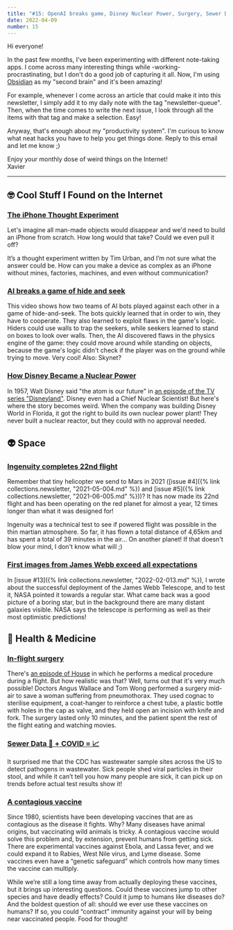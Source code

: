 ```yaml
---
title: "#15: OpenAI breaks game, Disney Nuclear Power, Surgery, Sewer Data, and more!"
date: 2022-04-09
number: 15
---
```


Hi everyone!

In the past few months, I've been experimenting with different note-taking apps. I come across many interesting things while -working- procrastinating, but I don't do a good job of capturing it all. Now, I'm using [Obsidian](https://obsidian.md) as my "second brain" and it's been amazing! 

For example, whenever I come across an article that could make it into this newsletter, I simply add it to my daily note with the tag "newsletter-queue". Then, when the time comes to write the next issue, I look through all the items with that tag and make a selection. Easy!

Anyway, that's enough about my "productivity system". I'm curious to know what neat hacks you have to help you get things done. Reply to this email and let me know ;)

Enjoy your monthly dose of weird things on the Internet!  
Xavier

---

## 🤓 Cool Stuff I Found on the Internet
### [The iPhone Thought Experiment](https://waitbutwhy.com/table/iphone-thought-experiment)
Let's imagine all man-made objects would disappear and we'd need to build an iPhone from scratch. How long would that take? Could we even pull it off?

It’s a thought experiment written by Tim Urban, and I’m not sure what the answer could be. How can you make a device as complex as an iPhone without mines, factories, machines, and even without communication?


### [AI breaks a game of hide and seek](https://www.youtube.com/watch?v=Lu56xVlZ40M)
This video shows how two teams of AI bots played against each other in a game of hide-and-seek. The bots quickly learned that in order to win, they have to cooperate. They also learned to exploit flaws in the game's logic. Hiders could use walls to trap the seekers, while seekers learned to stand on boxes to look over walls. Then, the AI discovered flaws in the physics engine of the game: they could move around while standing on objects, because the game's logic didn't check if the player was on the ground while trying to move. Very cool! Also: Skynet?


### [How Disney Became a Nuclear Power](https://neddonovan.substack.com/p/how-disney-became-a-nuclear-power)
In 1957, Walt Disney said "the atom is our future" in [an episode of the TV series "Disneyland"](https://en.wikipedia.org/wiki/Our_Friend_the_Atom). Disney even had a Chief Nuclear Scientist! But here's where the story becomes weird. When the company was building Disney World in Florida, it got the right to build its own nuclear power plant! They never built a nuclear reactor, but they could with no approval needed.


## 👽 Space
### [Ingenuity completes 22nd flight](https://www.upi.com/Science_News/2022/03/22/Mars-helicopter-Ingenuity-completes-22nd-flight/9021647987696/)
Remember that tiny helicopter we send to Mars in 2021 ([issue #4]({% link collections.newsletter, "2021-05-004.md" %}) and [issue #5]({% link collections.newsletter, "2021-06-005.md" %}))? It has now made its 22nd flight and has been operating on the red planet for almost a year, 12 times longer than what  it was designed for! 

Ingenuity was a technical test to see if powered flight was possible in the thin martian atmosphere. So far, it has flown a total distance of 4,65km and has spent a total of 39 minutes in the air... On another planet! If that doesn't blow your mind, I don't know what will ;)


### [First images from James Webb exceed all expectations](https://cosmosmagazine.com/space/exploration/first-photos-james-webb-telescope/)
In [issue #13]({% link collections.newsletter, "2022-02-013.md" %}), I wrote about the successful deployment of the James Webb Telescope, and to test it, NASA pointed it towards a regular star. What came back was a good picture of a boring star, but in the background there are many distant galaxies visible. NASA says the telescope is performing as well as their most optimistic predictions!


## 🏥 Health & Medicine
### [In-flight surgery](https://en.wikipedia.org/wiki/Angus_Wallace#In-flight_surgery_with_a_coat-hanger_and_silverware)
There's [an episode of House](https://house.fandom.com/wiki/Airborne) in which he performs a medical procedure during a flight. But how realistic was that? Well, turns out that it's very much possible! Doctors Angus Wallace and Tom Wong performed a surgery mid-air to save a woman suffering from pneumothorax. They used cognac to sterilise equipment, a coat-hanger to reinforce a chest tube, a plastic bottle with holes in the cap as valve, and they held open an incision with knife and fork. The surgery lasted only 10 minutes, and the patient spent the rest of the flight eating and watching movies.


### [Sewer Data 💩 + COVID = 📈](https://www.bloomberg.com/news/articles/2022-03-14/are-covid-cases-going-back-up-sewer-data-has-potential-warning)
It surprised me that the CDC has wastewater sample sites across the US to detect pathogens in wastewater. Sick people shed viral particles in their stool, and while it can’t tell you how many people are sick, it can pick up on trends before actual test results show it!


### [A contagious vaccine](https://www.nationalgeographic.com/science/article/the-controversial-quest-to-make-a-contagious-vaccine)
Since 1980, scientists have been developing vaccines that are as contagious as the disease it fights. Why? Many diseases have animal origins, but vaccinating wild animals is tricky. A contagious vaccine would solve this problem and, by extension, prevent humans from getting sick. There are experimental vaccines against Ebola, and Lassa fever, and we could expand it to Rabies, West Nile virus, and Lyme disease. Some vaccines even have a “genetic safeguard” which controls how many times the vaccine can multiply.

While we’re still a long time away from actually deploying these vaccines, but it brings up interesting questions. Could these vaccines jump to other species and have deadly effects? Could it jump to humans like diseases do? And the boldest question of all: should we ever use these vaccines on humans? If so, you could “contract” immunity against your will by being near vaccinated people. Food for thought!

